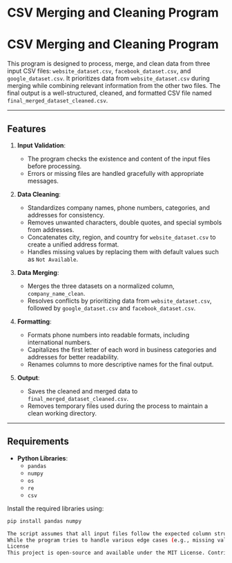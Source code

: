 # **CSV Merging and Cleaning Program**


# **CSV Merging and Cleaning Program**

This program is designed to process, merge, and clean data from three input CSV files: `website_dataset.csv`, `facebook_dataset.csv`, and `google_dataset.csv`. It prioritizes data from `website_dataset.csv` during merging while combining relevant information from the other two files. The final output is a well-structured, cleaned, and formatted CSV file named `final_merged_dataset_cleaned.csv`.

---

## **Features**

1. **Input Validation**:
   - The program checks the existence and content of the input files before processing.
   - Errors or missing files are handled gracefully with appropriate messages.

2. **Data Cleaning**:
   - Standardizes company names, phone numbers, categories, and addresses for consistency.
   - Removes unwanted characters, double quotes, and special symbols from addresses.
   - Concatenates city, region, and country for `website_dataset.csv` to create a unified address format.
   - Handles missing values by replacing them with default values such as `Not Available`.

3. **Data Merging**:
   - Merges the three datasets on a normalized column, `company_name_clean`.
   - Resolves conflicts by prioritizing data from `website_dataset.csv`, followed by `google_dataset.csv` and `facebook_dataset.csv`.

4. **Formatting**:
   - Formats phone numbers into readable formats, including international numbers.
   - Capitalizes the first letter of each word in business categories and addresses for better readability.
   - Renames columns to more descriptive names for the final output.

5. **Output**:
   - Saves the cleaned and merged data to `final_merged_dataset_cleaned.csv`.
   - Removes temporary files used during the process to maintain a clean working directory.

---

## **Requirements**

- **Python Libraries**:
  - `pandas`
  - `numpy`
  - `os`
  - `re`
  - `csv`

Install the required libraries using:
```bash
pip install pandas numpy

The script assumes that all input files follow the expected column structure.
While the program tries to handle various edge cases (e.g., missing values, invalid phone numbers), further customization may be required for non-standard datasets.
License
This project is open-source and available under the MIT License. Contributions are welcome!

